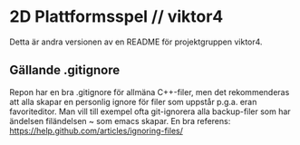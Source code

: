 2D Plattformsspel // viktor4
==============

Detta är andra versionen av en README för projektgruppen viktor4.

Gällande .gitignore
--------------
Repon har en bra .gitignore för allmäna C++-filer, men det rekommenderas att alla skapar en personlig ignore för filer som uppstår p.g.a. eran favoriteditor. Man vill till exempel ofta git-ignorera alla backup-filer som har ändelsen filändelsen ~ som emacs skapar. En bra referens: https://help.github.com/articles/ignoring-files/